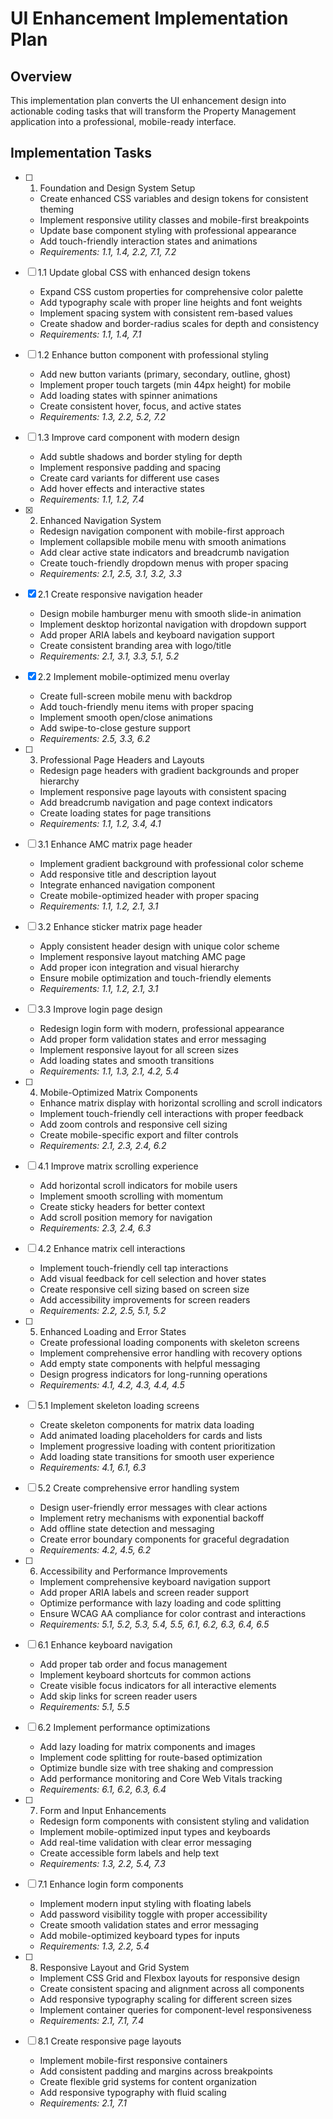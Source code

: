 # UI Enhancement Implementation Plan

## Overview

This implementation plan converts the UI enhancement design into actionable coding tasks that will transform the Property Management application into a professional, mobile-ready interface.

## Implementation Tasks

- [ ] 1. Foundation and Design System Setup
  - Create enhanced CSS variables and design tokens for consistent theming
  - Implement responsive utility classes and mobile-first breakpoints
  - Update base component styling with professional appearance
  - Add touch-friendly interaction states and animations
  - _Requirements: 1.1, 1.4, 2.2, 7.1, 7.2_

- [ ] 1.1 Update global CSS with enhanced design tokens
  - Expand CSS custom properties for comprehensive color palette
  - Add typography scale with proper line heights and font weights
  - Implement spacing system with consistent rem-based values
  - Create shadow and border-radius scales for depth and consistency
  - _Requirements: 1.1, 1.4, 7.1_

- [ ] 1.2 Enhance button component with professional styling
  - Add new button variants (primary, secondary, outline, ghost)
  - Implement proper touch targets (min 44px height) for mobile
  - Add loading states with spinner animations
  - Create consistent hover, focus, and active states
  - _Requirements: 1.3, 2.2, 5.2, 7.2_

- [ ] 1.3 Improve card component with modern design
  - Add subtle shadows and border styling for depth
  - Implement responsive padding and spacing
  - Create card variants for different use cases
  - Add hover effects and interactive states
  - _Requirements: 1.1, 1.2, 7.4_

- [x] 2. Enhanced Navigation System
  - Redesign navigation component with mobile-first approach
  - Implement collapsible mobile menu with smooth animations
  - Add clear active state indicators and breadcrumb navigation
  - Create touch-friendly dropdown menus with proper spacing
  - _Requirements: 2.1, 2.5, 3.1, 3.2, 3.3_

- [x] 2.1 Create responsive navigation header
  - Design mobile hamburger menu with smooth slide-in animation
  - Implement desktop horizontal navigation with dropdown support
  - Add proper ARIA labels and keyboard navigation support
  - Create consistent branding area with logo/title
  - _Requirements: 2.1, 3.1, 3.3, 5.1, 5.2_

- [x] 2.2 Implement mobile-optimized menu overlay
  - Create full-screen mobile menu with backdrop
  - Add touch-friendly menu items with proper spacing
  - Implement smooth open/close animations
  - Add swipe-to-close gesture support
  - _Requirements: 2.5, 3.3, 6.2_

- [ ] 3. Professional Page Headers and Layouts
  - Redesign page headers with gradient backgrounds and proper hierarchy
  - Implement responsive page layouts with consistent spacing
  - Add breadcrumb navigation and page context indicators
  - Create loading states for page transitions
  - _Requirements: 1.1, 1.2, 3.4, 4.1_

- [ ] 3.1 Enhance AMC matrix page header
  - Implement gradient background with professional color scheme
  - Add responsive title and description layout
  - Integrate enhanced navigation component
  - Create mobile-optimized header with proper spacing
  - _Requirements: 1.1, 1.2, 2.1, 3.1_

- [ ] 3.2 Enhance sticker matrix page header
  - Apply consistent header design with unique color scheme
  - Implement responsive layout matching AMC page
  - Add proper icon integration and visual hierarchy
  - Ensure mobile optimization and touch-friendly elements
  - _Requirements: 1.1, 1.2, 2.1, 3.1_

- [ ] 3.3 Improve login page design
  - Redesign login form with modern, professional appearance
  - Add proper form validation states and error messaging
  - Implement responsive layout for all screen sizes
  - Add loading states and smooth transitions
  - _Requirements: 1.1, 1.3, 2.1, 4.2, 5.4_

- [ ] 4. Mobile-Optimized Matrix Components
  - Enhance matrix display with horizontal scrolling and scroll indicators
  - Implement touch-friendly cell interactions with proper feedback
  - Add zoom controls and responsive cell sizing
  - Create mobile-specific export and filter controls
  - _Requirements: 2.1, 2.3, 2.4, 6.2_

- [ ] 4.1 Improve matrix scrolling experience
  - Add horizontal scroll indicators for mobile users
  - Implement smooth scrolling with momentum
  - Create sticky headers for better context
  - Add scroll position memory for navigation
  - _Requirements: 2.3, 2.4, 6.3_

- [ ] 4.2 Enhance matrix cell interactions
  - Implement touch-friendly cell tap interactions
  - Add visual feedback for cell selection and hover states
  - Create responsive cell sizing based on screen size
  - Add accessibility improvements for screen readers
  - _Requirements: 2.2, 2.5, 5.1, 5.2_

- [ ] 5. Enhanced Loading and Error States
  - Create professional loading components with skeleton screens
  - Implement comprehensive error handling with recovery options
  - Add empty state components with helpful messaging
  - Design progress indicators for long-running operations
  - _Requirements: 4.1, 4.2, 4.3, 4.4, 4.5_

- [ ] 5.1 Implement skeleton loading screens
  - Create skeleton components for matrix data loading
  - Add animated loading placeholders for cards and lists
  - Implement progressive loading with content prioritization
  - Add loading state transitions for smooth user experience
  - _Requirements: 4.1, 6.1, 6.3_

- [ ] 5.2 Create comprehensive error handling system
  - Design user-friendly error messages with clear actions
  - Implement retry mechanisms with exponential backoff
  - Add offline state detection and messaging
  - Create error boundary components for graceful degradation
  - _Requirements: 4.2, 4.5, 6.2_

- [ ] 6. Accessibility and Performance Improvements
  - Implement comprehensive keyboard navigation support
  - Add proper ARIA labels and screen reader support
  - Optimize performance with lazy loading and code splitting
  - Ensure WCAG AA compliance for color contrast and interactions
  - _Requirements: 5.1, 5.2, 5.3, 5.4, 5.5, 6.1, 6.2, 6.3, 6.4, 6.5_

- [ ] 6.1 Enhance keyboard navigation
  - Add proper tab order and focus management
  - Implement keyboard shortcuts for common actions
  - Create visible focus indicators for all interactive elements
  - Add skip links for screen reader users
  - _Requirements: 5.1, 5.5_

- [ ] 6.2 Implement performance optimizations
  - Add lazy loading for matrix components and images
  - Implement code splitting for route-based optimization
  - Optimize bundle size with tree shaking and compression
  - Add performance monitoring and Core Web Vitals tracking
  - _Requirements: 6.1, 6.2, 6.3, 6.4_

- [ ] 7. Form and Input Enhancements
  - Redesign form components with consistent styling and validation
  - Implement mobile-optimized input types and keyboards
  - Add real-time validation with clear error messaging
  - Create accessible form labels and help text
  - _Requirements: 1.3, 2.2, 5.4, 7.3_

- [ ] 7.1 Enhance login form components
  - Implement modern input styling with floating labels
  - Add password visibility toggle with proper accessibility
  - Create smooth validation states and error messaging
  - Add mobile-optimized keyboard types for inputs
  - _Requirements: 1.3, 2.2, 5.4_

- [ ] 8. Responsive Layout and Grid System
  - Implement CSS Grid and Flexbox layouts for responsive design
  - Create consistent spacing and alignment across all components
  - Add responsive typography scaling for different screen sizes
  - Implement container queries for component-level responsiveness
  - _Requirements: 2.1, 7.1, 7.4_

- [ ] 8.1 Create responsive page layouts
  - Implement mobile-first responsive containers
  - Add consistent padding and margins across breakpoints
  - Create flexible grid systems for content organization
  - Add responsive typography with fluid scaling
  - _Requirements: 2.1, 7.1_
